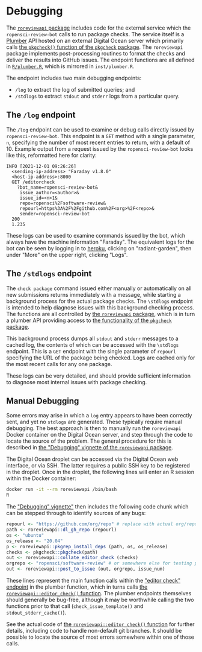 
# Debugging

The [`roreviewapi` package](/roreviewapi/roreviewapi) includes code for the
external service which the `ropensci-review-bot` calls to run package checks.
The service itself is a [Plumber](https://rplumber.io) API hosted on an
external Digital Ocean server which primarily calls [the `pkgcheck()` function
of the `pkgcheck` package](/pkgcheck/pkgcheck). The `roreviewapi` package
implements post-processing routines to format the checks and deliver the
results into GitHub issues. The endpoint functions are all defined in
[`R/plumber.R`](https://github.com/ropensci-review-tools/roreviewapi/blob/main/R/plumber.R),
which is mirrored in `inst/plumber.R`.

The endpoint includes two main debugging endpoints:

- `/log` to extract the log of submitted queries; and
- `/stdlogs` to extract `stdout` and `stderr` logs from a particular query.

## The `/log` endpoint

The `/log` endpoint can be used to examine or debug calls directly issued by
`ropensci-review-bot`. This endpoint is a `GET` method with a single parameter,
`n`, specifying the number of most recent entries to return, with a default of
10. Example output from a request issued by the `ropensci-review-bot` looks
like this, reformatted here for clarity:

```
INFO [2021-12-01 09:26:26] 
  <sending-ip-address> "Faraday v1.8.0"
  <host-ip-address>:8000
  GET /editorcheck
    ?bot_name=ropensci-review-bot&
     issue_author=<author>&
     issue_id=<n>1&
     repo=ropensci%2Fsoftware-review&
     repourl=https%3A%2F%2Fgithub.com%2F<org>%2F<repo>&
     sender=ropensci-review-bot
  200
  1.235
```

These logs can be used to examine commands issued by the bot, which always have
the machine information "Faraday". The equivalent logs for the bot can be seen
by logging in to [heroku](https://heroku.com), clicking on "radiant-garden",
then under "More" on the upper right, clicking "Logs".

## The `/stdlogs` endpoint

The `check package` command issued either manually or automatically on all new
submissions returns immediately with a message, while starting a background
process for the actual package checks. The `\stdlogs` endpoint is intended to
help diagnose issues with this background checking process. The functions are
all controlled by [the `roreviewapi`
package](https://github.com/ropensci-review-tools/roreviewapi), which is in
turn a plumber API providing access to [the functionality of the `pkgcheck`
package](https://github.com/ropensci-review-tools/pkgcheck).

This background process dumps all `stdout` and `stderr` messages to a cached
log, the contents of which can be accessed with the `\stdlogs` endpoint. This
is a `GET` endpoint with the single parameter of `repourl` specifying the URL
of the package being checked. Logs are cached only for the most recent calls
for any one package.

These logs can be very detailed, and should provide sufficient information to
diagnose most internal issues with package checking.

## Manual Debugging

Some errors may arise in which a `log` entry appears to have been correctly
sent, and yet no `stdlogs` are generated. These typically require manual
debugging. The best approach is then to manually run the `roreviewapi` Docker
container on the Digital Ocean server, and step through the code to locate the
source of the problem. The general procedure for this is described in [the
"Debugging" vignette of the `roreviewapi`
package](https://ropensci-review-tools.readthedocs.io/en/latest/roreviewapi/vignettes/debugging.html#manually-running-checks).

The Digital Ocean droplet can be accessed via the Digital Ocean web interface,
or via SSH. The latter requires a public SSH key to be registered in the
droplet. Once in the droplet, the following lines will enter an R session
within the Docker container:

``` bash
docker run -it --rm roreviewapi /bin/bash
R
```

The ["Debugging"
vignette"](https://ropensci-review-tools.readthedocs.io/en/latest/roreviewapi/vignettes/debugging.html#manually-running-checks)
then includes the following code chunk which can be stepped through to identify
sources of any bugs:

``` r
repourl <- "https://github.com/org/repo" # replace with actual org/repo values
path <- roreviewapi::dl_gh_repo (repourl)
os <- "ubuntu"
os_release <- "20.04"
p <- roreviewapi::pkgrep_install_deps (path, os, os_release)
checks <- pkgcheck::pkgcheck(path)
out <- roreviewapi::collate_editor_check (checks)
orgrepo <- "ropensci/software-review" # or somewhere else for testing purposes
out <- roreviewapi::post_to_issue (out, orgrepo, issue_num)
```


These lines represent the main function calls within the ["editor check"
endpoint](https://github.com/ropensci-review-tools/roreviewapi/blob/main/R/plumber.R)
in the plumber function, which in turns calls [the
`roreviewapi::editor_check()`
function](https://docs.ropensci.org/roreviewapi/reference/editor_check.html).
The plumber endpoints themselves should generally be bug-free, although it may
be worthwhile calling the two functions prior to that call
(`check_issue_template()` and `stdout_stderr_cache()`).

See the actual code of [the `roreviewapi::editor_check()`
function](https://docs.ropensci.org/roreviewapi/reference/editor_check.html)
for further details, including code to handle non-default git branches. It
should be possible to locate the source of most errors somewhere within one of
those calls.
